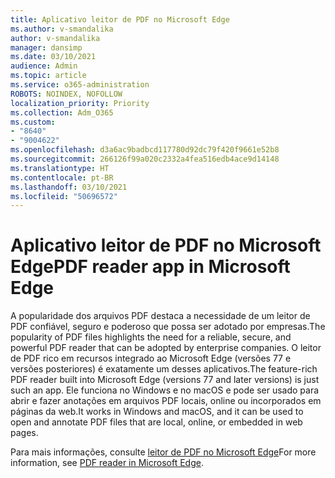 ```yaml
---
title: Aplicativo leitor de PDF no Microsoft Edge
ms.author: v-smandalika
author: v-smandalika
manager: dansimp
ms.date: 03/10/2021
audience: Admin
ms.topic: article
ms.service: o365-administration
ROBOTS: NOINDEX, NOFOLLOW
localization_priority: Priority
ms.collection: Adm_O365
ms.custom:
- "8640"
- "9004622"
ms.openlocfilehash: d3a6ac9badbcd117780d92dc79f420f9661e52b8
ms.sourcegitcommit: 266126f99a020c2332a4fea516edb4ace9d14148
ms.translationtype: HT
ms.contentlocale: pt-BR
ms.lasthandoff: 03/10/2021
ms.locfileid: "50696572"
---
```

# <a name="pdf-reader-app-in-microsoft-edge"></a><span data-ttu-id="596f7-102">Aplicativo leitor de PDF no Microsoft Edge</span><span class="sxs-lookup"><span data-stu-id="596f7-102">PDF reader app in Microsoft Edge</span></span>

<span data-ttu-id="596f7-103">A popularidade dos arquivos PDF destaca a necessidade de um leitor de PDF confiável, seguro e poderoso que possa ser adotado por empresas.</span><span class="sxs-lookup"><span data-stu-id="596f7-103">The popularity of PDF files highlights the need for a reliable, secure, and powerful PDF reader that can be adopted by enterprise companies.</span></span> <span data-ttu-id="596f7-104">O leitor de PDF rico em recursos integrado ao Microsoft Edge (versões 77 e versões posteriores) é exatamente um desses aplicativos.</span><span class="sxs-lookup"><span data-stu-id="596f7-104">The feature-rich PDF reader built into Microsoft Edge (versions 77 and later versions) is just such an app.</span></span> <span data-ttu-id="596f7-105">Ele funciona no Windows e no macOS e pode ser usado para abrir e fazer anotações em arquivos PDF locais, online ou incorporados em páginas da web.</span><span class="sxs-lookup"><span data-stu-id="596f7-105">It works in Windows and macOS, and it can be used to open and annotate PDF files that are local, online, or embedded in web pages.</span></span>

<span data-ttu-id="596f7-106">Para mais informações, consulte [leitor de PDF no Microsoft Edge](https://docs.microsoft.com/deployedge/microsoft-edge-pdf)</span><span class="sxs-lookup"><span data-stu-id="596f7-106">For more information, see [PDF reader in Microsoft Edge](https://docs.microsoft.com/deployedge/microsoft-edge-pdf).</span></span>
